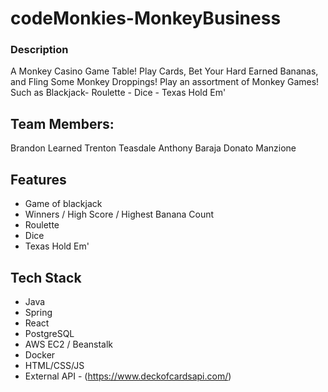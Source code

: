 # codeMonkies-MonkeyBusiness
### Description
A Monkey Casino Game Table! Play Cards, Bet Your Hard Earned Bananas, and Fling Some Monkey Droppings!
Play an assortment of Monkey Games! Such as Blackjack- Roulette - Dice - Texas Hold Em'

## Team Members:
Brandon Learned
Trenton Teasdale
Anthony Baraja
Donato Manzione

## Features
- Game of blackjack
- Winners / High Score / Highest Banana Count
- Roulette
- Dice
- Texas Hold Em'

## Tech Stack
- Java
- Spring
- React
- PostgreSQL
- AWS EC2 / Beanstalk
- Docker
- HTML/CSS/JS
- External API  - (https://www.deckofcardsapi.com/)



